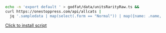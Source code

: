 ```bash
echo -n 'export default ' > godfat/data/unitsRarityRaw.ts &&
curl https://onestoppress.com/api/allcats |
  jq '.sampledata | map(select(.form == "Normal")) | map({name: .name, value: .rarity}) | from_entries' >> godfat/data/unitsRarityRaw.ts
```

[Click to install script](https://raw.githubusercontent.com/vtvz/bc-godfat-qol/master/dist/godfat.wiki.js)
